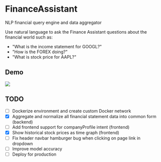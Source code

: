 # FinanceAssistant
NLP financial query engine and data aggregator

Use natural language to ask the Finance Assistant questions about the financial world such as:
- "What is the income statement for GOOGL?"
- "How is the FOREX doing?"
- "What is stock price for AAPL?"

## Demo
![](res/demo.gif)

## TODO
- [ ] Dockerize environment and create custom Docker network
- [X] Aggregate and normalize all financial statement data into common form (backend)
- [ ] Add frontend support for companyProfile intent (frontend)
- [X] Show historical stock prices as time graph (frontend)
- [ ] Fix header navbar hamburger bug when clicking on page link in dropdown
- [ ] Improve model accuracy
- [ ] Deploy for production
